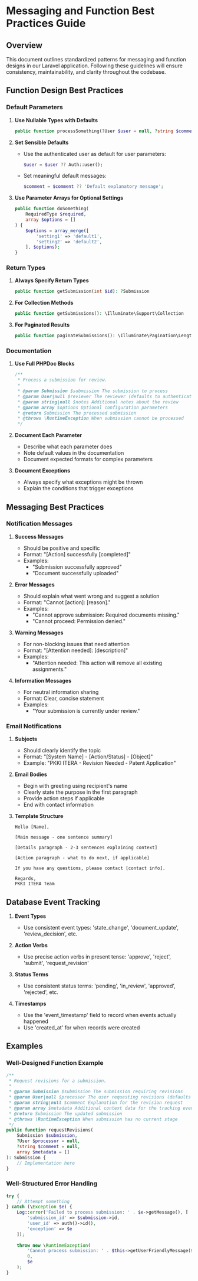 # Messaging and Function Best Practices Guide

## Overview
This document outlines standardized patterns for messaging and function designs in our Laravel application. Following these guidelines will ensure consistency, maintainability, and clarity throughout the codebase.

## Function Design Best Practices

### Default Parameters

1. **Use Nullable Types with Defaults**
   ```php
   public function processSomething(?User $user = null, ?string $comment = null): Result
   ```

2. **Set Sensible Defaults**
   - Use the authenticated user as default for user parameters:
     ```php
     $user = $user ?? Auth::user();
     ```
   - Set meaningful default messages:
     ```php
     $comment = $comment ?? 'Default explanatory message';
     ```

3. **Use Parameter Arrays for Optional Settings**
   ```php
   public function doSomething(
       RequiredType $required,
       array $options = []
   ) {
       $options = array_merge([
           'setting1' => 'default1',
           'setting2' => 'default2',
       ], $options);
   }
   ```

### Return Types

1. **Always Specify Return Types**
   ```php
   public function getSubmission(int $id): ?Submission
   ```

2. **For Collection Methods**
   ```php
   public function getSubmissions(): \Illuminate\Support\Collection
   ```

3. **For Paginated Results**
   ```php
   public function paginateSubmissions(): \Illuminate\Pagination\LengthAwarePaginator
   ```

### Documentation

1. **Use Full PHPDoc Blocks**
   ```php
   /**
    * Process a submission for review.
    *
    * @param Submission $submission The submission to process
    * @param User|null $reviewer The reviewer (defaults to authenticated user)
    * @param string|null $notes Additional notes about the review
    * @param array $options Optional configuration parameters
    * @return Submission The processed submission
    * @throws \RuntimeException When submission cannot be processed
    */
   ```

2. **Document Each Parameter**
   - Describe what each parameter does
   - Note default values in the documentation
   - Document expected formats for complex parameters

3. **Document Exceptions**
   - Always specify what exceptions might be thrown
   - Explain the conditions that trigger exceptions

## Messaging Best Practices

### Notification Messages

1. **Success Messages**
   - Should be positive and specific
   - Format: "[Action] successfully [completed]"
   - Examples:
     - "Submission successfully approved"
     - "Document successfully uploaded"

2. **Error Messages**
   - Should explain what went wrong and suggest a solution
   - Format: "Cannot [action]: [reason]."
   - Examples:
     - "Cannot approve submission: Required documents missing."
     - "Cannot proceed: Permission denied."

3. **Warning Messages**
   - For non-blocking issues that need attention
   - Format: "[Attention needed]: [description]"
   - Examples: 
     - "Attention needed: This action will remove all existing assignments."

4. **Information Messages**
   - For neutral information sharing
   - Format: Clear, concise statement
   - Examples:
     - "Your submission is currently under review."

### Email Notifications

1. **Subjects**
   - Should clearly identify the topic
   - Format: "[System Name] - [Action/Status] - [Object]"
   - Example: "PKKI ITERA - Revision Needed - Patent Application"

2. **Email Bodies**
   - Begin with greeting using recipient's name
   - Clearly state the purpose in the first paragraph
   - Provide action steps if applicable
   - End with contact information

3. **Template Structure**
   ```
   Hello [Name],

   [Main message - one sentence summary]

   [Details paragraph - 2-3 sentences explaining context]

   [Action paragraph - what to do next, if applicable]

   If you have any questions, please contact [contact info].

   Regards,
   PKKI ITERA Team
   ```

## Database Event Tracking

1. **Event Types**
   - Use consistent event types: 'state_change', 'document_update', 'review_decision', etc.

2. **Action Verbs**
   - Use precise action verbs in present tense: 'approve', 'reject', 'submit', 'request_revision'

3. **Status Terms**
   - Use consistent status terms: 'pending', 'in_review', 'approved', 'rejected', etc.

4. **Timestamps**
   - Use the 'event_timestamp' field to record when events actually happened
   - Use 'created_at' for when records were created

## Examples

### Well-Designed Function Example

```php
/**
 * Request revisions for a submission.
 *
 * @param Submission $submission The submission requiring revisions
 * @param User|null $processor The user requesting revisions (defaults to authenticated user)
 * @param string|null $comment Explanation for the revision request
 * @param array $metadata Additional context data for the tracking event
 * @return Submission The updated submission
 * @throws \RuntimeException When submission has no current stage
 */
public function requestRevisions(
    Submission $submission,
    ?User $processor = null, 
    ?string $comment = null,
    array $metadata = []
): Submission {
    // Implementation here
}
```

### Well-Structured Error Handling

```php
try {
    // Attempt something
} catch (\Exception $e) {
    Log::error('Failed to process submission: ' . $e->getMessage(), [
        'submission_id' => $submission->id,
        'user_id' => auth()->id(),
        'exception' => $e
    ]);
    
    throw new \RuntimeException(
        'Cannot process submission: ' . $this->getUserFriendlyMessage($e),
        0,
        $e
    );
}
```